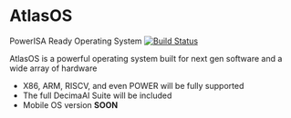 # AtlasOS
PowerISA Ready Operating System
[![Build Status](https://app.travis-ci.com/Fortr4n/AtlasOS.svg?branch=main)](https://app.travis-ci.com/Fortr4n/AtlasOS)

AtlasOS is a powerful operating system built for next gen software and a wide array of hardware
- X86, ARM, RISCV, and even POWER will be fully supported
- The full DecimaAI Suite will be included
- Mobile OS version **SOON**


